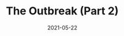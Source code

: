 ---
title: "The Outbreak (Part 2)"
show_title_on_cover: false
date: "2021-05-22"
version: 4
volume: 1
issue: 2
category: "The Dream Begins"
format: "comic-strip-v2022_1-ssdt"
synopsis: "Inadvertently, Sam used his sporty powers to send a patient with a mysterious disease to the hospital where he is staying. When it turns out that the disease is a worldwide pandemic, Sam pitched in his suit - and his friends - to help mitigate the crisis."
url: "https://au-venturous-buddy.github.io/SSAM-V1-SSDT-V1-I2/"
modes: [
    {mode_name: "Original", call_at: [0, 1, 2, 3, 4, 5, 6, 7, 8, 9, 10, 11, 12, 13, 14, 15, 16, 17, 18, 19, 20, 21, 22, 25, 26, 27, 28, 29, 30, 31, 32, 33, 34, 35, 36, 37, 38, 39, 40, 41, 42, 43, 44, 45, 46, 47, 48, 49, 50, 51, 52, 53, 54, 55, 56, 57, 58, 59, 60, 61, 62, 63, 64, 65, 66, 67, 68, 69, 70, 71, 72, 73, 74, 75, 76, 77, 78, 79, 80, 81, 82, 83, 84, 85, 86, 87, 88, 89, 90, 91, 92, 93, 94, 95, 96, 97, 98, 99, 100, 101, 102, 103, 104, 105, 106, 107, 108, 109, 110, 111, 112, 113, 114, 115, 116, 117, 118, 119, 120, 121]}
]
---